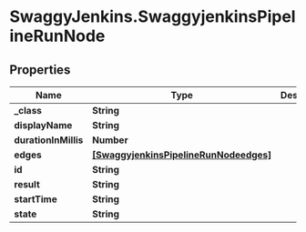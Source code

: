 # SwaggyJenkins.SwaggyjenkinsPipelineRunNode

## Properties
Name | Type | Description | Notes
------------ | ------------- | ------------- | -------------
**_class** | **String** |  | [optional] 
**displayName** | **String** |  | [optional] 
**durationInMillis** | **Number** |  | [optional] 
**edges** | [**[SwaggyjenkinsPipelineRunNodeedges]**](SwaggyjenkinsPipelineRunNodeedges.md) |  | [optional] 
**id** | **String** |  | [optional] 
**result** | **String** |  | [optional] 
**startTime** | **String** |  | [optional] 
**state** | **String** |  | [optional] 


